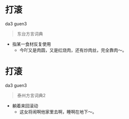 # 打滚
da3 guen3
> 东台方言词典
- 指某一食材反复使用
  - 今吖又是肉圆，又是红烧肉，还有炒肉丝，完全靠肉～。


# 打滚
da3 guen3
> 泰州方言词典2
- 躺着来回滚动
  - 这女将闹啊他家里去啊，睡啊在地下～。